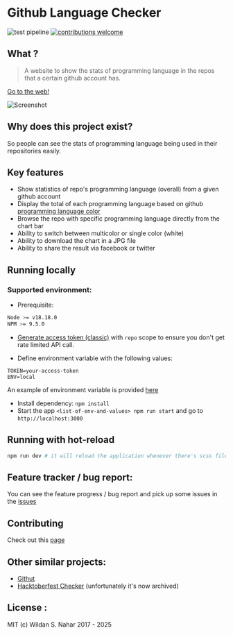 # Github Language Checker

![test pipeline](https://github.com/wildan3105/github-langs/actions/workflows/node.js.yml/badge.svg)
[![contributions welcome](https://img.shields.io/badge/contributions-welcome-brightgreen.svg?style=flat)](https://github.com/wildan3105/github-langs/issues)

## What ?

> A website to show the stats of programming language in the repos that a certain github account has.

[Go to the web!](https://gitstats.wildans.site)

![Screenshot](screenshot.png)

## Why does this project exist?

So people can see the stats of programming language being used in their repositories easily.

## Key features
- Show statistics of repo's programming language (overall) from a given github account
- Display the total of each programming language based on github [programming language color](https://github.com/github/linguist/blob/master/lib/linguist/languages.yml)
- Browse the repo with specific programming language directly from the chart bar
- Ability to switch between multicolor or single color (white)
- Ability to download the chart in a JPG file
- Ability to share the result via facebook or twitter

## Running locally

### Supported environment:
* Prerequisite: 
```bash
Node >= v18.18.0
NPM >= 9.5.0
```

* [Generate access token (classic)](https://github.com/settings/tokens/new) with `repo` scope to ensure you don't get rate limited API call.

* Define environment variable with the following values:
```
TOKEN=your-access-token
ENV=local
```

An example of environment variable is provided [here](.env.example)

* Install dependency: `npm install`
* Start the app `<list-of-env-and-values> npm run start` and go to `http://localhost:3000`

## Running with hot-reload
```bash
npm run dev # it will reload the application whenever there's scss file changes
```

## Feature tracker / bug report:
You can see the feature progress / bug report and pick up some issues in the [issues](https://github.com/wildan3105/github-langs/issues)

## Contributing

Check out this [page](CONTRIBUTING.md)
## Other similar projects:
- [Githut](https://github.com/madnight/githut)
- [Hacktoberfest Checker](https://github.com/jenkoian/hacktoberfest-checker) (unfortunately it's now archived)

## License :

MIT (c) Wildan S. Nahar 2017 - 2025
